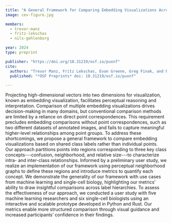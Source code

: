 ```yaml
---
title: "A General Framework for Comparing Embedding Visualizations Across Class-Label Hierarchies"
image: cev-figure.jpg

members:
  - trevor-manz
  - fritz-lekschas
  - nils-gehlenborg

year: 2024
type: preprint

publisher: "https://doi.org/10.31219/osf.io/puxnf"
cite:
  authors: "Trevor Manz, Fritz Lekschas, Evan Greene, Greg Finak, and Nils Gehlenborg"
  published: "*OSF Preprints* doi: 10.31219/osf.io/puxnf"

---
```

Projecting high-dimensional vectors into two dimensions for visualization,
known as embedding visualization, facilitates perceptual reasoning and
interpretation. Comparison of multiple embedding visualizations drives
decision-making in many domains, but conventional comparison methods are
limited by a reliance on direct point correspondences. This requirement
precludes embedding comparisons without point correspondences, such as two
different datasets of annotated images, and fails to capture meaningful
higher-level relationships among point groups. To address these shortcomings,
we propose a general framework to compare embedding visualizations based on
shared class labels rather than individual points. Our approach partitions
points into regions corresponding to three key class concepts---confusion,
neighborhood, and relative size---to characterize intra- and inter-class
relationships. Informed by a preliminary user study, we realize an
implementation of our framework using perceptual neighborhood graphs to define
these regions and introduce metrics to quantify each concept. We demonstrate
the generality of our framework with use cases from machine learning and
single-cell biology, highlighting our metrics' ability to draw insightful
comparisons across label hierarchies. To assess the effectiveness of our
approach, we conducted a user study with five machine learning researchers and
six single-cell biologists using an interactive and scalable prototype
developed in Python and Rust. Our metrics enable more structured comparison
through visual guidance and increased participants’ confidence in their
findings.
